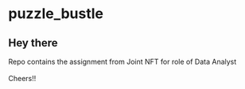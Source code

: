 # puzzle_bustle

<h2>Hey there</h2>

Repo contains the assignment from Joint NFT for role of Data Analyst<br><br>
Cheers!!
